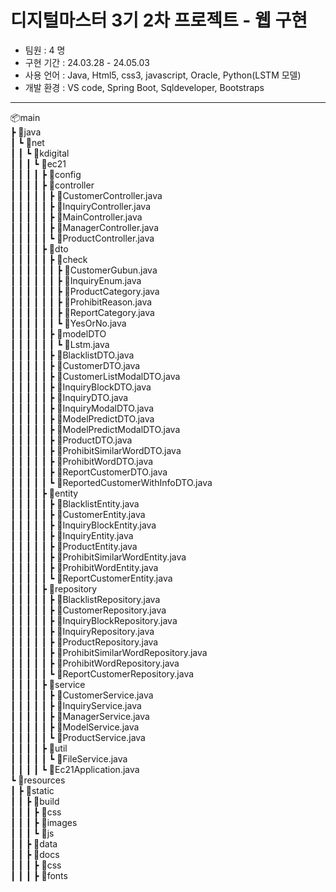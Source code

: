 # 디지털마스터 3기 2차 프로젝트 - 웹 구현
- 팀원 : 4 명
- 구현 기간 : 24.03.28 - 24.05.03
- 사용 언어 : Java, Html5, css3, javascript, Oracle, Python(LSTM 모델)
- 개발 환경 : VS code, Spring Boot, Sqldeveloper, Bootstraps
  

--- 

📦main  
 ┣ 📂java  
 ┃ ┗ 📂net  
 ┃ ┃ ┗ 📂kdigital  
 ┃ ┃ ┃ ┗ 📂ec21  
 ┃ ┃ ┃ ┃ ┣ 📂config  
 ┃ ┃ ┃ ┃ ┣ 📂controller  
 ┃ ┃ ┃ ┃ ┃ ┣ 📜CustomerController.java  
 ┃ ┃ ┃ ┃ ┃ ┣ 📜InquiryController.java  
 ┃ ┃ ┃ ┃ ┃ ┣ 📜MainController.java  
 ┃ ┃ ┃ ┃ ┃ ┣ 📜ManagerController.java  
 ┃ ┃ ┃ ┃ ┃ ┗ 📜ProductController.java  
 ┃ ┃ ┃ ┃ ┣ 📂dto  
 ┃ ┃ ┃ ┃ ┃ ┣ 📂check  
 ┃ ┃ ┃ ┃ ┃ ┃ ┣ 📜CustomerGubun.java  
 ┃ ┃ ┃ ┃ ┃ ┃ ┣ 📜InquiryEnum.java  
 ┃ ┃ ┃ ┃ ┃ ┃ ┣ 📜ProductCategory.java  
 ┃ ┃ ┃ ┃ ┃ ┃ ┣ 📜ProhibitReason.java  
 ┃ ┃ ┃ ┃ ┃ ┃ ┣ 📜ReportCategory.java  
 ┃ ┃ ┃ ┃ ┃ ┃ ┗ 📜YesOrNo.java  
 ┃ ┃ ┃ ┃ ┃ ┣ 📂modelDTO  
 ┃ ┃ ┃ ┃ ┃ ┃ ┗ 📜Lstm.java  
 ┃ ┃ ┃ ┃ ┃ ┣ 📜BlacklistDTO.java  
 ┃ ┃ ┃ ┃ ┃ ┣ 📜CustomerDTO.java  
 ┃ ┃ ┃ ┃ ┃ ┣ 📜CustomerListModalDTO.java  
 ┃ ┃ ┃ ┃ ┃ ┣ 📜InquiryBlockDTO.java  
 ┃ ┃ ┃ ┃ ┃ ┣ 📜InquiryDTO.java  
 ┃ ┃ ┃ ┃ ┃ ┣ 📜InquiryModalDTO.java  
 ┃ ┃ ┃ ┃ ┃ ┣ 📜ModelPredictDTO.java  
 ┃ ┃ ┃ ┃ ┃ ┣ 📜ModelPredictModalDTO.java  
 ┃ ┃ ┃ ┃ ┃ ┣ 📜ProductDTO.java  
 ┃ ┃ ┃ ┃ ┃ ┣ 📜ProhibitSimilarWordDTO.java  
 ┃ ┃ ┃ ┃ ┃ ┣ 📜ProhibitWordDTO.java  
 ┃ ┃ ┃ ┃ ┃ ┣ 📜ReportCustomerDTO.java  
 ┃ ┃ ┃ ┃ ┃ ┗ 📜ReportedCustomerWithInfoDTO.java  
 ┃ ┃ ┃ ┃ ┣ 📂entity  
 ┃ ┃ ┃ ┃ ┃ ┣ 📜BlacklistEntity.java  
 ┃ ┃ ┃ ┃ ┃ ┣ 📜CustomerEntity.java  
 ┃ ┃ ┃ ┃ ┃ ┣ 📜InquiryBlockEntity.java  
 ┃ ┃ ┃ ┃ ┃ ┣ 📜InquiryEntity.java  
 ┃ ┃ ┃ ┃ ┃ ┣ 📜ProductEntity.java  
 ┃ ┃ ┃ ┃ ┃ ┣ 📜ProhibitSimilarWordEntity.java  
 ┃ ┃ ┃ ┃ ┃ ┣ 📜ProhibitWordEntity.java  
 ┃ ┃ ┃ ┃ ┃ ┗ 📜ReportCustomerEntity.java  
 ┃ ┃ ┃ ┃ ┣ 📂repository  
 ┃ ┃ ┃ ┃ ┃ ┣ 📜BlacklistRepository.java  
 ┃ ┃ ┃ ┃ ┃ ┣ 📜CustomerRepository.java  
 ┃ ┃ ┃ ┃ ┃ ┣ 📜InquiryBlockRepository.java  
 ┃ ┃ ┃ ┃ ┃ ┣ 📜InquiryRepository.java  
 ┃ ┃ ┃ ┃ ┃ ┣ 📜ProductRepository.java  
 ┃ ┃ ┃ ┃ ┃ ┣ 📜ProhibitSimilarWordRepository.java  
 ┃ ┃ ┃ ┃ ┃ ┣ 📜ProhibitWordRepository.java  
 ┃ ┃ ┃ ┃ ┃ ┗ 📜ReportCustomerRepository.java  
 ┃ ┃ ┃ ┃ ┣ 📂service  
 ┃ ┃ ┃ ┃ ┃ ┣ 📜CustomerService.java  
 ┃ ┃ ┃ ┃ ┃ ┣ 📜InquiryService.java  
 ┃ ┃ ┃ ┃ ┃ ┣ 📜ManagerService.java  
 ┃ ┃ ┃ ┃ ┃ ┣ 📜ModelService.java  
 ┃ ┃ ┃ ┃ ┃ ┗ 📜ProductService.java  
 ┃ ┃ ┃ ┃ ┣ 📂util  
 ┃ ┃ ┃ ┃ ┃ ┗ 📜FileService.java  
 ┃ ┃ ┃ ┃ ┗ 📜Ec21Application.java  
 ┗ 📂resources  
 ┃ ┣ 📂static  
 ┃ ┃ ┣ 📂build  
 ┃ ┃ ┃ ┣ 📂css  
 ┃ ┃ ┃ ┣ 📂images  
 ┃ ┃ ┃ ┗ 📂js  
 ┃ ┃ ┣ 📂data  
 ┃ ┃ ┣ 📂docs  
 ┃ ┃ ┃ ┣ 📂css  
 ┃ ┃ ┃ ┣ 📂fonts  
